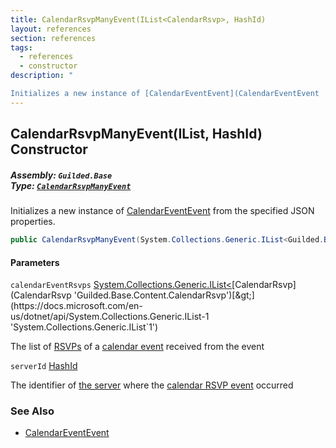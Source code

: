 ```yaml
---
title: CalendarRsvpManyEvent(IList<CalendarRsvp>, HashId)
layout: references
section: references
tags:
  - references
  - constructor
description: "

Initializes a new instance of [CalendarEventEvent](CalendarEventEvent 'Guilded.Base.Events.CalendarEventEvent') from the specified JSON properties."
---
```


## CalendarRsvpManyEvent(IList<CalendarRsvp>, HashId) Constructor
##### **Assembly:** `Guilded.Base`<br/>**Type:** [`CalendarRsvpManyEvent`](CalendarRsvpManyEvent 'Guilded.Base.Events.CalendarRsvpManyEvent')

Initializes a new instance of [CalendarEventEvent](CalendarEventEvent 'Guilded.Base.Events.CalendarEventEvent') from the specified JSON properties.

```csharp
public CalendarRsvpManyEvent(System.Collections.Generic.IList<Guilded.Base.Content.CalendarRsvp> calendarEventRsvps, Guilded.Base.HashId serverId);
```
#### Parameters

<a name='Guilded.Base.Events.CalendarRsvpManyEvent.CalendarRsvpManyEvent(System.Collections.Generic.IList_Guilded.Base.Content.CalendarRsvp_,Guilded.Base.HashId).calendarEventRsvps'></a>

`calendarEventRsvps` [System.Collections.Generic.IList&lt;](https://docs.microsoft.com/en-us/dotnet/api/System.Collections.Generic.IList-1 'System.Collections.Generic.IList`1')[CalendarRsvp](CalendarRsvp 'Guilded.Base.Content.CalendarRsvp')[&gt;](https://docs.microsoft.com/en-us/dotnet/api/System.Collections.Generic.IList-1 'System.Collections.Generic.IList`1')

The list of [RSVPs](CalendarRsvp 'Guilded.Base.Content.CalendarRsvp') of a [calendar event](CalendarEvent 'Guilded.Base.Content.CalendarEvent') received from the event

<a name='Guilded.Base.Events.CalendarRsvpManyEvent.CalendarRsvpManyEvent(System.Collections.Generic.IList_Guilded.Base.Content.CalendarRsvp_,Guilded.Base.HashId).serverId'></a>

`serverId` [HashId](HashId 'Guilded.Base.HashId')

The identifier of [the server](Server 'Guilded.Base.Servers.Server') where the [calendar RSVP event](CalendarRsvpManyEvent 'Guilded.Base.Events.CalendarRsvpManyEvent') occurred

### See Also
- [CalendarEventEvent](CalendarEventEvent 'Guilded.Base.Events.CalendarEventEvent')